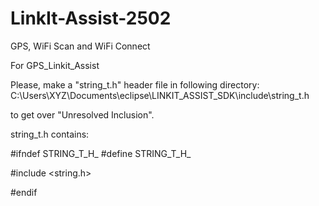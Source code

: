 # LinkIt-Assist-2502
GPS, WiFi Scan and WiFi Connect

For GPS_Linkit_Assist

Please, make a "string_t.h" header file in following directory:
C:\Users\XYZ\Documents\eclipse\LINKIT_ASSIST_SDK\include\string_t.h

to get over "Unresolved Inclusion".

string_t.h contains:

#ifndef STRING_T_H_
#define STRING_T_H_

#include <string.h>

#endif 

